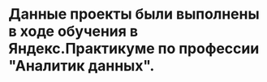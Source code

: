 # Данные проекты были выполнены в ходе обучения в Яндекс.Практикуме по профессии "Аналитик данных".
